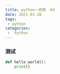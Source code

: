 ```yaml
---
title: python一百例 -04  
date: 2021-01-28
tags:  
 - python
categories:
 -  Python
---
```


### 测试
```python
def hello_world():
    print()
```